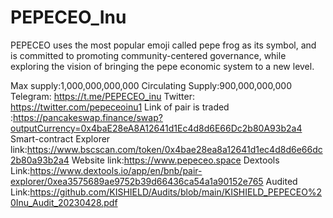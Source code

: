 # PEPECEO_Inu
PEPECEO uses the most popular emoji called pepe frog as its symbol, and is committed to promoting community-centered governance, while exploring the vision of bringing the pepe economic system to a new level.

Max supply:1,000,000,000,000
Circulating Supply:900,000,000,000
Telegram: https://t.me/PEPECEO_inu
Twitter: https://twitter.com/pepeceoinu1
Link of pair is traded :https://pancakeswap.finance/swap?outputCurrency=0x4baE28eA8A12641d1Ec4d8d6E66Dc2b80A93b2a4
Smart-contract Explorer link:https://www.bscscan.com/token/0x4bae28ea8a12641d1ec4d8d6e66dc2b80a93b2a4
Website link:https://www.pepeceo.space
Dextools Link:https://www.dextools.io/app/en/bnb/pair-explorer/0xea3575689ae9752b39d66436ca54a1a90152e765
Audited Link:https://github.com/KISHIELD/Audits/blob/main/KISHIELD_PEPECEO%20Inu_Audit_20230428.pdf
